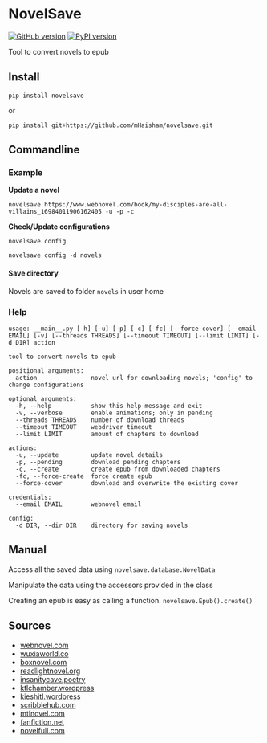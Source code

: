 # NovelSave

[![GitHub version](https://badge.fury.io/gh/mHaisham%2Fnovelsave.svg)](https://badge.fury.io/gh/mHaisham%2Fnovelsave) [![PyPI version](https://badge.fury.io/py/novelsave.svg)](https://badge.fury.io/py/novelsave) 

Tool to convert novels to epub

## Install

```
pip install novelsave
```

or

```
pip install git+https://github.com/mHaisham/novelsave.git
```

## Commandline

### Example

**Update a novel**

```
novelsave https://www.webnovel.com/book/my-disciples-are-all-villains_16984011906162405 -u -p -c
```

**Check/Update configurations**

```
novelsave config
```

```
novelsave config -d novels
```

#### Save directory

Novels are saved to folder `novels` in user home

### Help

```batch
usage: __main__.py [-h] [-u] [-p] [-c] [-fc] [--force-cover] [--email EMAIL] [-v] [--threads THREADS] [--timeout TIMEOUT] [--limit LIMIT] [-d DIR] action

tool to convert novels to epub

positional arguments:
  action               novel url for downloading novels; 'config' to change configurations

optional arguments:
  -h, --help           show this help message and exit
  -v, --verbose        enable animations; only in pending
  --threads THREADS    number of download threads
  --timeout TIMEOUT    webdriver timeout
  --limit LIMIT        amount of chapters to download

actions:
  -u, --update         update novel details
  -p, --pending        download pending chapters
  -c, --create         create epub from downloaded chapters
  -fc, --force-create  force create epub
  --force-cover        download and overwrite the existing cover

credentials:
  --email EMAIL        webnovel email

config:
  -d DIR, --dir DIR    directory for saving novels
```

## Manual

Access all the saved data using `novelsave.database.NovelData`

Manipulate the data using the accessors provided in the class

Creating an epub is easy as calling a function. `novelsave.Epub().create()`

## Sources

- [webnovel.com](https://www.webnovel.com)
- [wuxiaworld.co](https://www.wuxiaworld.co)
- [boxnovel.com](https://www.boxnovel.co)
- [readlightnovel.org](https://www.readlightnovel.org)
- [insanitycave.poetry](https://insanitycave.poetry.blog)
- [ktlchamber.wordpress](https://ktlchamber.wordpress.com)
- [kieshitl.wordpress](https://kieshitl.wordpress.com)
- [scribblehub.com](https://www.scribblehub.com)
- [mtlnovel.com](https://www.mtlnovel.com)
- [fanfiction.net](https://www.fanfiction.net)
- [novelfull.com](https://novelfull.com)